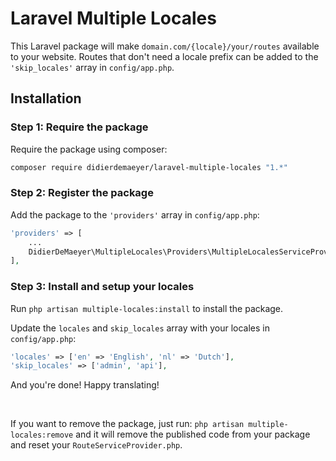# Laravel Multiple Locales

This Laravel package will make `domain.com/{locale}/your/routes` available to your website.
Routes that don't need a locale prefix can be added to the `'skip_locales'` array in `config/app.php`.

## Installation

### Step 1: Require the package

Require the package using composer:

```bash
composer require didierdemaeyer/laravel-multiple-locales "1.*"
```

### Step 2: Register the package

Add the package to the `'providers'` array in `config/app.php`:

```php
'providers' => [
    ...
    DidierDeMaeyer\MultipleLocales\Providers\MultipleLocalesServiceProvider::class,
],
```

### Step 3: Install and setup your locales

Run `php artisan multiple-locales:install` to install the package.

Update the `locales` and `skip_locales` array with your locales in `config/app.php`:

```php
'locales' => ['en' => 'English', 'nl' => 'Dutch'],
'skip_locales' => ['admin', 'api'],
```

And you're done! Happy translating!

<br />

If you want to remove the package, just run: `php artisan multiple-locales:remove` and it will remove the published code from your package and reset your `RouteServiceProvider.php`.

